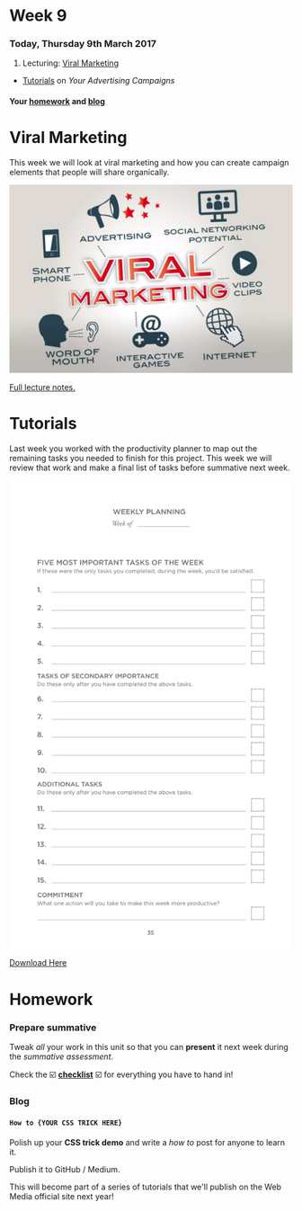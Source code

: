 # Week 9

### Today, Thursday 9th March 2017

1. Lecturing: [Viral Marketing](#viral-marketing)
* [Tutorials](#tutorials) on *Your Advertising Campaigns*

#### Your [homework](#homework) and [blog](#blog)

# Viral Marketing

This week we will look at viral marketing and how you can create campaign elements that people will share organically. 

![](https://github.com/RavensbourneWebMedia/Digital_Advertising/blob/master/sessions/09/Viral_Marketing_Image.jpg)

[Full lecture notes.](https://github.com/RavensbourneWebMedia/Digital_Advertising/blob/master/sessions/09/Digital_Advertising-viralmarketing.compressed.pdf)


# Tutorials

Last week you worked with the productivity planner to map out the remaining tasks you needed to finish for this project. This week we will review that work and make a final list of tasks before summative next week. 

![Productivity Planner](https://github.com/RavensbourneWebMedia/Digital_Advertising/blob/master/sessions/09/Weekly_Planner_Image.jpg)

[Download Here](https://github.com/RavensbourneWebMedia/Digital_Advertising/blob/master/sessions/08/Productivity%20Planner.pdf)

# Homework

### Prepare summative 

Tweak *all* your work in this unit so that you can **present** it next week during the *summative assessment*. 

Check the :ballot_box_with_check: [**checklist**](../10/#checklist) :ballot_box_with_check: for everything you have to hand in!

### Blog

#### `How to {YOUR CSS TRICK HERE}`

Polish up your **CSS trick demo** and write a *how to* post for anyone to learn it. 

Publish it to GitHub / Medium.

This will become part of a series of tutorials that we'll publish on the Web Media official site next year!